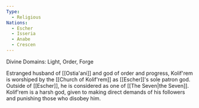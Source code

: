 ```yaml
---
Type:
  - Religious
Nations:
  - Escher
  - Isseria
  - Anabe
  - Crescen
---
```

Divine Domains: Light, Order, Forge

Estranged husband of [[Ostia'ani]] and god of order and progress, Kolif'rem is worshiped by the [[Church of Kolif'rem]] as [[Escher]]'s sole patron god. Outside of [[Escher]], he is considered as one of [[The Seven|the Seven]]. Kolif'rem is a harsh god, given to making direct demands of his followers and punishing those who disobey him.